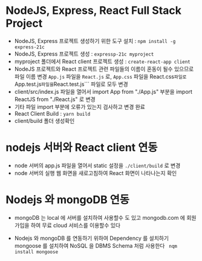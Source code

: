 # NodeJS, Express, React Full Stack Project

- NodeJS, Express 프로젝트 생성하기 위한 도구 설치 : `npm install -g express-21c`
- NodeJS, Express 프로젝트 생성 : `expressp-21c myproject`
- myproject 폴더에서 React client 프로젝트 생성 : `create-react-app client`
- NodeJS 프로젝트와 React 프로젝트 관련 파일들의 이름이 혼동이 될수 있으므로 파일 이름 변경 `App.js` 파일을 `React.js` 로, `App.css` 파일을 React.css`파일로`App.test.js`파일을`React.test.js``` 파일로 모두 변경
- client/src/index.js 파일을 열어서 import App from "./App.js" 부분을 import ReactJS from "./React.js" 로 변경
- 기타 파일 import 부분에 오류가 있는지 검사하고 변경 완료
- React Client Build : `yarn build`
- client/build 폴더 생성확인

# nodejs 서버와 React client 연동

- node 서버의 app.js 파일을 열어서 static 설정을 `./client/build` 로 변경
- node 서버의 실행 웹 화면을 새로고침하여 React 화면이 나타나는지 확인

# Nodejs 와 mongoDB 연동

- mongoDB 는 local 에 서버를 설치하여 사용할수 도 있고 mongodb.com 에 회원가입을 하여 무료 cloud 서비스를 이용할수 있다

* Nodejs 와 mongoDB 를 연동하기 위하여 Dependency 를 설치하기 mongoose 를 설치하여 NoSQL 을 DBMS Schema 처럼 사용한다
  ` nqm install mongoose`
